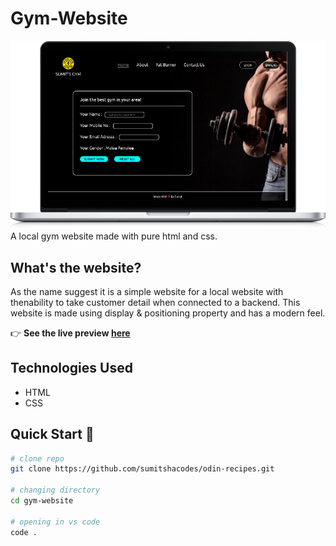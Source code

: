 # Gym-Website

![image of sumit local gym](./images/laptop.png)
A local gym website made with pure html and css.

## What's the website?

As the name suggest it is a simple website for a local website with thenability to take customer detail when connected to a backend. This website is made using display & positioning property and has a modern feel.

👉 **See the live preview [here](https://sumitshacodes.github.io/gym-website/)**

## Technologies Used

- HTML
- CSS

## Quick Start 🚀

```bash
# clone repo
git clone https://github.com/sumitshacodes/odin-recipes.git

# changing directory
cd gym-website

# opening in vs code
code .
```
